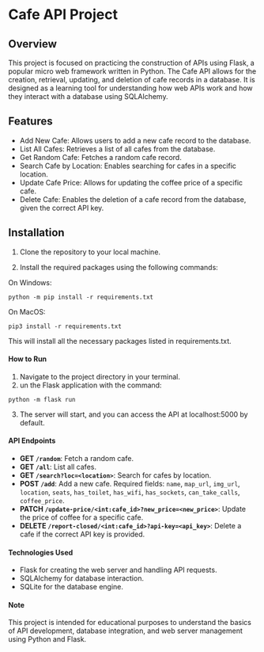 # Cafe API Project
## Overview
This project is focused on practicing the construction of APIs using Flask, a popular micro web framework written in Python. The Cafe API allows for the creation, retrieval, updating, and deletion of cafe records in a database. It is designed as a learning tool for understanding how web APIs work and how they interact with a database using SQLAlchemy.

## Features
* Add New Cafe: Allows users to add a new cafe record to the database.
* List All Cafes: Retrieves a list of all cafes from the database.
* Get Random Cafe: Fetches a random cafe record.
* Search Cafe by Location: Enables searching for cafes in a specific location.
* Update Cafe Price: Allows for updating the coffee price of a specific cafe.
* Delete Cafe: Enables the deletion of a cafe record from the database, given the correct API key.

## Installation
1. Clone the repository to your local machine.

2. Install the required packages using the following commands:

On Windows:
```
python -m pip install -r requirements.txt
```

On MacOS:
```
pip3 install -r requirements.txt
```
This will install all the necessary packages listed in requirements.txt.

#### How to Run
1. Navigate to the project directory in your terminal.
2. un the Flask application with the command:

```
python -m flask run
```

3. The server will start, and you can access the API at localhost:5000 by default.


#### API Endpoints

- **GET `/random`**: Fetch a random cafe.
- **GET `/all`**: List all cafes.
- **GET `/search?loc=<location>`**: Search for cafes by location.
- **POST `/add`**: Add a new cafe. Required fields: `name`, `map_url`, `img_url`, `location`, `seats`, `has_toilet`, `has_wifi`, `has_sockets`, `can_take_calls`, `coffee_price`.
- **PATCH `/update-price/<int:cafe_id>?new_price=<new_price>`**: Update the price of coffee for a specific cafe.
- **DELETE `/report-closed/<int:cafe_id>?api-key=<api_key>`**: Delete a cafe if the correct API key is provided.

#### Technologies Used

- Flask for creating the web server and handling API requests.
- SQLAlchemy for database interaction.
- SQLite for the database engine.

#### Note

This project is intended for educational purposes to understand the basics of API development, database integration, and web server management using Python and Flask.